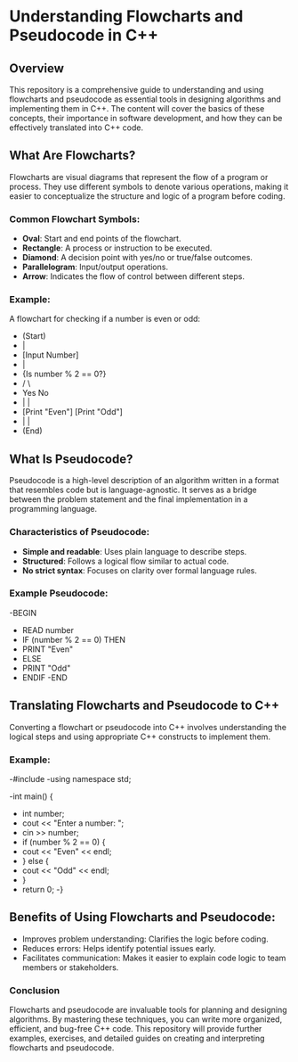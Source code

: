 # Understanding Flowcharts and Pseudocode in C++

## Overview
This repository is a comprehensive guide to understanding and using flowcharts and pseudocode as essential tools in designing algorithms and implementing them in C++. The content will cover the basics of these concepts, their importance in software development, and how they can be effectively translated into C++ code.

## What Are Flowcharts?
Flowcharts are visual diagrams that represent the flow of a program or process. They use different symbols to denote various operations, making it easier to conceptualize the structure and logic of a program before coding.

### Common Flowchart Symbols:
- **Oval**: Start and end points of the flowchart.
- **Rectangle**: A process or instruction to be executed.
- **Diamond**: A decision point with yes/no or true/false outcomes.
- **Parallelogram**: Input/output operations.
- **Arrow**: Indicates the flow of control between different steps.

### Example:
A flowchart for checking if a number is even or odd:
- (Start) 
-    |
-  [Input Number]
-    |
-   {Is number % 2 == 0?} 
-   /            \ 
- Yes             No
-  |              |
- [Print "Even"] [Print "Odd"]
-  |                |
-    (End)


## What Is Pseudocode?
Pseudocode is a high-level description of an algorithm written in a format that resembles code but is language-agnostic. It serves as a bridge between the problem statement and the final implementation in a programming language.

### Characteristics of Pseudocode:
- **Simple and readable**: Uses plain language to describe steps.
- **Structured**: Follows a logical flow similar to actual code.
- **No strict syntax**: Focuses on clarity over formal language rules.

### Example Pseudocode:
-BEGIN
- READ number
- IF (number % 2 == 0) THEN
-   PRINT "Even"
- ELSE
-   PRINT "Odd"
- ENDIF
-END

## Translating Flowcharts and Pseudocode to C++
Converting a flowchart or pseudocode into C++ involves understanding the logical steps and using appropriate C++ constructs to implement them.

### Example:
-#include <iostream>
-using namespace std;

-int main() {
-   int number;
-   cout << "Enter a number: ";
-   cin >> number;
-   if (number % 2 == 0) {
-    cout << "Even" << endl;
-   } else {
-    cout << "Odd" << endl;
-   }
-   return 0;
-}

## Benefits of Using Flowcharts and Pseudocode:
- Improves problem understanding: Clarifies the logic before coding.
- Reduces errors: Helps identify potential issues early.
- Facilitates communication: Makes it easier to explain code logic to team members or stakeholders.

### Conclusion
Flowcharts and pseudocode are invaluable tools for planning and designing algorithms. By mastering these techniques, you can write more organized, efficient, and bug-free C++ code. This repository will provide further examples, exercises, and detailed guides on creating and interpreting flowcharts and pseudocode.

